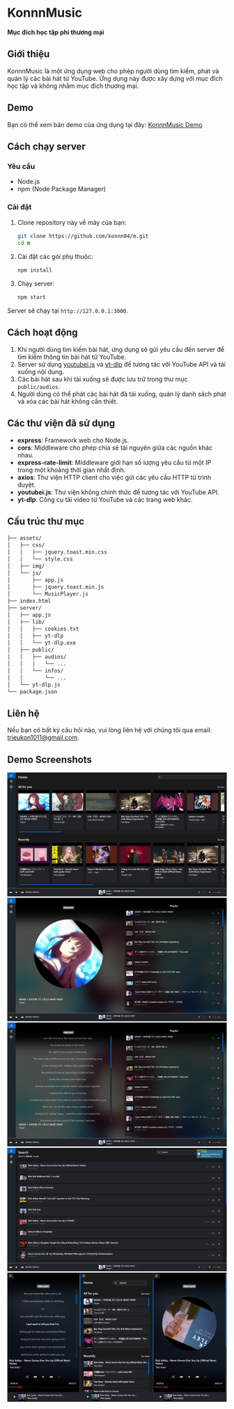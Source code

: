 # KonnnMusic

**Mục đích học tập phi thương mại**

## Giới thiệu

KonnnMusic là một ứng dụng web cho phép người dùng tìm kiếm, phát và quản lý các bài hát từ YouTube. Ứng dụng này được xây dựng với mục đích học tập và không nhằm mục đích thương mại.

## Demo

Bạn có thể xem bản demo của ứng dụng tại đây: [KonnnMusic Demo](https://konnn04.github.io/m/)

## Cách chạy server

### Yêu cầu

- Node.js
- npm (Node Package Manager)

### Cài đặt

1. Clone repository này về máy của bạn:
    ```sh
    git clone https://github.com/konnn04/m.git
    cd m
    ```

2. Cài đặt các gói phụ thuộc:
    ```sh
    npm install
    ```

3. Chạy server:
    ```sh
    npm start
    ```

Server sẽ chạy tại `http://127.0.0.1:3000`.

## Cách hoạt động

1. Khi người dùng tìm kiếm bài hát, ứng dụng sẽ gửi yêu cầu đến server để tìm kiếm thông tin bài hát từ YouTube.
2. Server sử dụng [youtubei.js](https://github.com/LuanRT/YouTube.js) và [yt-dlp](http://_vscodecontentref_/1) để tương tác với YouTube API và tải xuống nội dung.
3. Các bài hát sau khi tải xuống sẽ được lưu trữ trong thư mục `public/audios`.
4. Người dùng có thể phát các bài hát đã tải xuống, quản lý danh sách phát và xóa các bài hát không cần thiết.

## Các thư viện đã sử dụng

- **express**: Framework web cho Node.js.
- **cors**: Middleware cho phép chia sẻ tài nguyên giữa các nguồn khác nhau.
- **express-rate-limit**: Middleware giới hạn số lượng yêu cầu từ một IP trong một khoảng thời gian nhất định.
- **axios**: Thư viện HTTP client cho việc gửi các yêu cầu HTTP từ trình duyệt.
- **youtubei.js**: Thư viện không chính thức để tương tác với YouTube API.
- **yt-dlp**: Công cụ tải video từ YouTube và các trang web khác.

## Cấu trúc thư mục
```
├── assets/
│   ├── css/
│   │   ├── jquery.toast.min.css
│   │   └── style.css
│   ├── img/
│   └── js/
│       ├── app.js
│       ├── jquery.toast.min.js
│       └── MusicPlayer.js
├── index.html
├── server/
│   ├── app.js
│   ├── lib/
│   │   ├── cookies.txt
│   │   ├── yt-dlp
│   │   └── yt-dlp.exe
│   ├── public/
│   │   ├── audios/
│   │   │   └── ...
│   │   └── infos/
│   │       └── ...
│   └── yt-dlp.js
└── package.json
```
## Liên hệ

Nếu bạn có bất kỳ câu hỏi nào, vui lòng liên hệ với chúng tôi qua email: [trieukon1011@gmail.com](mailto:trieukon1011@gmail.com]).


## Demo Screenshots

![Home Screen](./screenshots/home.jpg)
![Player Screen](./screenshots/player1.jpg)
![Playlist Screen](./screenshots/player2.jpg)
![Searching Screen](./screenshots/searching.jpg)
![Mobile Screen](./screenshots/mobile.jpg)


